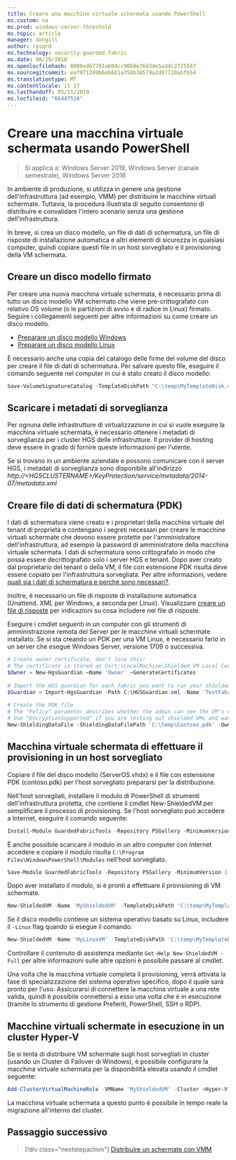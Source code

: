 ```yaml
---
title: Creare una macchina virtuale schermata usando PowerShell
ms.custom: na
ms.prod: windows-server-threshold
ms.topic: article
manager: dongill
author: rpsqrd
ms.technology: security-guarded-fabric
ms.date: 08/29/2018
ms.openlocfilehash: 0086edb7781a604cc90b9e76d34e5a3dc2725547
ms.sourcegitcommit: eaf071249b6eb6b1a758b38579a2d87710abfb54
ms.translationtype: MT
ms.contentlocale: it-IT
ms.lasthandoff: 05/31/2019
ms.locfileid: "66447518"
---
```

# <a name="create-a-shielded-vm-using-powershell"></a>Creare una macchina virtuale schermata usando PowerShell

>Si applica a: Windows Server 2019, Windows Server (canale semestrale), Windows Server 2016

In ambiente di produzione, si utilizza in genere una gestione dell'infrastruttura (ad esempio, VMM) per distribuire le macchine virtuali schermate. Tuttavia, la procedura illustrata di seguito consentono di distribuire e convalidare l'intero scenario senza una gestione dell'infrastruttura.

In breve, si crea un disco modello, un file di dati di schermatura, un file di risposte di installazione automatica e altri elementi di sicurezza in qualsiasi computer, quindi copiare questi file in un host sorvegliato e il provisioning della VM schermata.

## <a name="create-a-signed-template-disk"></a>Creare un disco modello firmato

Per creare una nuova macchina virtuale schermata, è necessario prima di tutto un disco modello VM schermato che viene pre-crittografato con relativo OS volume (o le partizioni di avvio e di radice in Linux) firmato.
Seguire i collegamenti seguenti per altre informazioni su come creare un disco modello.

- [Preparare un disco modello Windows](guarded-fabric-create-a-shielded-vm-template.md)
- [Preparare un disco modello Linux](guarded-fabric-create-a-linux-shielded-vm-template.md)

È necessario anche una copia del catalogo delle firme del volume del disco per creare il file di dati di schermatura.
Per salvare questo file, eseguire il comando seguente nel computer in cui è stato creato il disco modello:

```powershell
Save-VolumeSignatureCatalog -TemplateDiskPath "C:\temp\MyTemplateDisk.vhdx" -VolumeSignatureCatalogPath "C:\temp\MyTemplateDiskCatalog.vsc"
```

## <a name="download-guardian-metadata"></a>Scaricare i metadati di sorveglianza

Per ognuna delle infrastrutture di virtualizzazione in cui si vuole eseguire la macchina virtuale schermata, è necessario ottenere i metadati di sorveglianza per i cluster HGS delle infrastrutture.
Il provider di hosting deve essere in grado di fornire queste informazioni per l'utente.

Se si trovano in un ambiente aziendale e possono comunicare con il server HGS, i metadati di sorveglianza sono disponibile all'indirizzo *http://\<HGSCLUSTERNAME\>/KeyProtection/service/metadata/2014-07/metadata.xml*

## <a name="create-shielding-data-pdk-file"></a>Creare file di dati di schermatura (PDK)

I dati di schermatura viene creato e i proprietari della macchina virtuale del tenant di proprietà e contengano i segreti necessari per creare le macchine virtuali schermate che devono essere protette per l'amministratore dell'infrastruttura, ad esempio la password di amministratore della macchina virtuale schermata.
I dati di schermatura sono crittografato in modo che possa essere decrittografato solo i server HGS e tenant.
Dopo aver creato dal proprietario del tenant o della VM, il file con estensione PDK risulta deve essere copiato per l'infrastruttura sorvegliata.
Per altre informazioni, vedere [quali sia i dati di schermatura e perché sono necessari?](guarded-fabric-and-shielded-vms.md#what-is-shielding-data-and-why-is-it-necessary).

Inoltre, è necessario un file di risposte di installazione automatica (Unattend. XML per Windows, a seconda per Linux). Visualizzare [creare un file di risposte](guarded-fabric-tenant-creates-shielding-data.md#create-an-answer-file) per indicazioni su cosa includere nel file di risposte.

Eseguire i cmdlet seguenti in un computer con gli strumenti di amministrazione remota del Server per le macchine virtuali schermate installato.
Se si sta creando un PDK per una VM Linux, è necessario farlo in un server che esegue Windows Server, versione 1709 o successiva.

 
```powershell
# Create owner certificate, don't lose this!
# The certificate is stored at Cert:\LocalMachine\Shielded VM Local Certificates
$Owner = New-HgsGuardian –Name 'Owner' –GenerateCertificates
 
# Import the HGS guardian for each fabric you want to run your shielded VM
$Guardian = Import-HgsGuardian -Path C:\HGSGuardian.xml -Name 'TestFabric'
 
# Create the PDK file
# The "Policy" parameter describes whether the admin can see the VM's console or not
# Use "EncryptionSupported" if you are testing out shielded VMs and want to debug any issues during the specialization process
New-ShieldingDataFile -ShieldingDataFilePath 'C:\temp\Contoso.pdk' -Owner $Owner –Guardian $guardian –VolumeIDQualifier (New-VolumeIDQualifier -VolumeSignatureCatalogFilePath 'C:\temp\MyTemplateDiskCatalog.vsc' -VersionRule Equals) -WindowsUnattendFile 'C:\unattend.xml' -Policy Shielded
```
    
## <a name="provision-shielded-vm-on-a-guarded-host"></a>Macchina virtuale schermata di effettuare il provisioning in un host sorvegliato
Copiare il file del disco modello (ServerOS.vhdx) e il file con estensione PDK (contoso.pdk) per l'host sorvegliato prepararsi per la distribuzione.

Nell'host sorvegliati, installare il modulo di PowerShell di strumenti dell'infrastruttura protetta, che contiene il cmdlet New-ShieldedVM per semplificare il processo di provisioning. Se l'host sorvegliato può accedere a Internet, eseguire il comando seguente:

```powershell
Install-Module GuardedFabricTools -Repository PSGallery -MinimumVersion 1.0.0
```

È anche possibile scaricare il modulo in un altro computer con Internet accedere e copiare il modulo risulta `C:\Program Files\WindowsPowerShell\Modules` nell'host sorvegliato.

```powershell
Save-Module GuardedFabricTools -Repository PSGallery -MinimumVersion 1.0.0 -Path C:\temp\
```

Dopo aver installato il modulo, si è pronti a effettuare il provisioning di VM schermate.

```powershell
New-ShieldedVM -Name 'MyShieldedVM' -TemplateDiskPath 'C:\temp\MyTemplateDisk.vhdx' -ShieldingDataFilePath 'C:\temp\Contoso.pdk' -Wait
```

Se il disco modello contiene un sistema operativo basato su Linux, includere il `-Linux` flag quando si esegue il comando:

```powershell
New-ShieldedVM -Name 'MyLinuxVM' -TemplateDiskPath 'C:\temp\MyTemplateDisk.vhdx' -ShieldingDataFilePath 'C:\temp\Contoso.pdk' -Wait -Linux
```

Controllare il contenuto di assistenza mediante `Get-Help New-ShieldedVM -Full` per altre informazioni sulle altre opzioni è possibile passare al cmdlet.

Una volta che la macchina virtuale completa il provisioning, verrà attivata la fase di specializzazione del sistema operativo specifico, dopo il quale sarà pronto per l'uso.
Assicurarsi di connettere la macchina virtuale a una rete valida, quindi è possibile connettersi a esso una volta che è in esecuzione (tramite lo strumento di gestione Preferiti, PowerShell, SSH o RDP).

## <a name="running-shielded-vms-on-a-hyper-v-cluster"></a>Macchine virtuali schermate in esecuzione in un cluster Hyper-V

Se si tenta di distribuire VM schermate sugli host sorvegliati in cluster (usando un Cluster di Failover di Windows), è possibile configurare la macchina virtuale schermata per la disponibilità elevata usando il cmdlet seguente:

```powershell
Add-ClusterVirtualMachineRole -VMName 'MyShieldedVM' -Cluster <Hyper-V cluster name>
```

La macchina virtuale schermata a questo punto è possibile in tempo reale la migrazione all'interno del cluster.

## <a name="next-step"></a>Passaggio successivo

> [!div class="nextstepaction"]
> [Distribuire un schermate con VMM](guarded-fabric-tenant-deploys-shielded-vm-using-vmm.md)